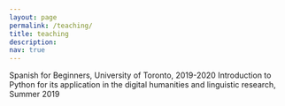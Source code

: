 ```yaml
---
layout: page
permalink: /teaching/
title: teaching
description:
nav: true
---
```


Spanish for Beginners, University of Toronto, 2019-2020
Introduction to Python for its application in the digital humanities and linguistic research, Summer 2019
